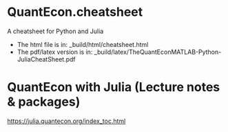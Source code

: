 # QuantEcon.cheatsheet
A cheatsheet for Python and Julia

* The html file is in: _build/html/cheatsheet.html
* The pdf/latex version is in: _build/latex/TheQuantEconMATLAB-Python-JuliaCheatSheet.pdf




# QuantEcon with Julia (Lecture notes & packages)
https://julia.quantecon.org/index_toc.html
